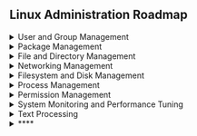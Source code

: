 
## Linux Administration Roadmap

<details>
  <summary>User and Group Management</summary>
---
 
## ✅ **User and Group Management – Topics Overview**

---

### 🔹 **1. User Account Management**

* Creating users (`useradd`, `adduser`)
* Modifying user accounts (`usermod`)
* Deleting user accounts (`userdel`)
* Managing user passwords (`passwd`, `chage`)
* Setting password aging policies
* Locking and unlocking user accounts
* Setting default user settings (`/etc/skel`, `/etc/default/useradd`)
* Managing user shell and home directories

---

### 🔹 **2. Group Management**

* Creating groups (`groupadd`)
* Modifying groups (`groupmod`)
* Deleting groups (`groupdel`)
* Adding users to groups (`usermod -aG`, `gpasswd`)
* Primary vs. secondary groups
* Viewing group membership (`groups`, `id`, `/etc/group`)

---

### 🔹 **3. System Files Related to Users & Groups**

* `/etc/passwd` – user account information
* `/etc/shadow` – encrypted passwords and aging info
* `/etc/group` – group information
* `/etc/gshadow` – secure group info (used by `gpasswd`)

---

### 🔹 **4. Permissions and Ownership**

* File and directory ownership (`chown`, `chgrp`)
* File permissions (read/write/execute)
* Special permissions:

  * SUID
  * SGID
  * Sticky bit
* Umask and default permissions

---

### 🔹 **5. User Environment Configuration**

* Login shells (`/etc/shells`)
* Environment files: `.bashrc`, `.bash_profile`, `.profile`
* Session configuration for shells

---

### 🔹 **6. User Session Management**

* Who is logged in (`who`, `w`, `users`, `last`)
* Managing user sessions (`pkill`, `kill`, `logout`)
* Session limits (`/etc/security/limits.conf`)

---

### 🔹 **7. Access Control**

* Using `sudo` and configuring `/etc/sudoers`
* `visudo` and best practices for sudo permissions
* Restricting access via PAM (Pluggable Authentication Modules)
* Account restrictions based on time, groups, or hosts

---

### 🔹 **8. Automation and Bulk Operations**

* Creating multiple users/groups via scripts
* Using `newusers` for bulk user creation
* Automating password assignment

---

### 🔹 **9. LDAP and Centralized Authentication (Advanced)**

* Integrating with LDAP/Active Directory
* Using `sssd`, `nslcd`, or `winbind`
* Central user/group management
* Kerberos for authentication

---

### 🔹 **10. Security Considerations**

* Auditing user activity
* Detecting inactive or locked accounts
* Monitoring sudo usage
* Handling compromised accounts

---

## ✅ **User & Group Management in Linux – Study Checklist**

### 🔸 1. Basic User Account Management

* [ ] Understand the purpose of users and user IDs (UIDs)
* [ ] Create new users with `useradd` or `adduser`
* [ ] Set or change user passwords with `passwd`
* [ ] Modify user properties with `usermod`
* [ ] Delete user accounts with `userdel`
* [ ] Assign users to specific home directories and default shells
* [ ] Use and configure `/etc/skel` for default user files

---

### 🔸 2. Group Management

* [ ] Understand primary vs secondary groups
* [ ] Create groups with `groupadd`
* [ ] Modify groups with `groupmod`
* [ ] Delete groups with `groupdel`
* [ ] Add users to groups with `usermod -aG` or `gpasswd`
* [ ] List user group memberships (`id`, `groups`, `getent group`)

---

### 🔸 3. User & Group Related System Files

* [ ] Understand the structure of `/etc/passwd`
* [ ] Understand the contents of `/etc/shadow`
* [ ] Review `/etc/group` and `/etc/gshadow`
* [ ] Know the fields in each file and what they represent
* [ ] Practice using `vipw` and `vigr` to safely edit these files

---

### 🔸 4. File Permissions and Ownership

* [ ] Understand read (r), write (w), execute (x) permissions
* [ ] Use `chmod`, `chown`, and `chgrp` to manage permissions
* [ ] Distinguish between user, group, and others
* [ ] Set default permissions using `umask`
* [ ] Apply and explain special permissions: SUID, SGID, Sticky Bit

---

### 🔸 5. Managing User Environments

* [ ] Configure default shells for users
* [ ] Understand and customize `.bashrc`, `.profile`, `.bash_profile`
* [ ] Use `/etc/profile` and `/etc/bash.bashrc` for system-wide settings

---

### 🔸 6. Session & User Management Tools

* [ ] Monitor logged-in users (`who`, `w`, `users`)
* [ ] Track login history with `last`, `lastlog`
* [ ] Terminate user sessions with `kill`, `pkill`
* [ ] Set user session limits in `/etc/security/limits.conf`

---

### 🔸 7. Sudo and Privilege Management

* [ ] Install and configure `sudo`
* [ ] Edit `/etc/sudoers` safely with `visudo`
* [ ] Grant limited root privileges to users and groups
* [ ] Use `sudo` logs for auditing

---

### 🔸 8. Password Policies & Account Security

* [ ] Enforce password aging with `chage`
* [ ] Set password complexity via PAM
* [ ] Lock and unlock accounts (`passwd -l`, `passwd -u`)
* [ ] Disable accounts after inactivity
* [ ] Audit users with weak or empty passwords

---

### 🔸 9. Bulk User/Group Operations (Intermediate)

* [ ] Create users in batch with scripts or `newusers`
* [ ] Use `cut`, `awk`, and `getent` to extract account info
* [ ] Automate password assignment (e.g., `chpasswd`)

---

### 🔸 10. Centralized Authentication (Advanced)

* [ ] Understand basics of LDAP/Active Directory integration
* [ ] Use `sssd`, `nsswitch.conf`, and PAM for auth configs
* [ ] Authenticate users via Kerberos (concept level)
* [ ] Centralize user home directories using NFS/automount

---

### 🔸 11. Security & Best Practices

* [ ] Regularly audit `/etc/passwd`, `/etc/shadow` for anomalies
* [ ] Check for unused or inactive accounts
* [ ] Use tools like `faillock` or `pam_tally2` to monitor failed logins
* [ ] Enforce least privilege using groups and sudo

---

### 🔸 12. Practice Tasks

* [ ] Create 5 users and assign different groups and shells
* [ ] Configure a user with a locked account and password expiration
* [ ] Set up a shared directory using SGID
* [ ] Use `sudo` to allow a user to run only specific commands
* [ ] Script bulk creation of users from a CSV file

---
</details>

<details>
  <summary>Package Management</summary>

--- 
 
## ✅ **Package Management in Linux – Key Topics**

---

### 🔹 1. **Overview of Package Management**

* What is a package? (Binary, source, metadata)
* Difference between package formats (e.g., `.deb`, `.rpm`)
* Difference between package managers and repositories
* Local vs remote packages
* Signed packages and package verification

---

### 🔹 2. **Debian-Based Systems (APT – Ubuntu, Debian)**

* Installing packages: `apt install`, `dpkg -i`
* Removing packages: `apt remove`, `apt purge`
* Updating package lists: `apt update`
* Upgrading packages: `apt upgrade`, `apt full-upgrade`
* Searching for packages: `apt search`, `apt show`
* Managing repositories:

  * `/etc/apt/sources.list`
  * `/etc/apt/sources.list.d/`
* Cleaning cache: `apt clean`, `apt autoremove`
* Package info: `dpkg -l`, `dpkg -s`, `dpkg -L`, `dpkg -S`

---

### 🔹 3. **Red Hat-Based Systems (RPM/YUM/DNF – RHEL, CentOS, Fedora, AlmaLinux)**

* Installing packages: `dnf install`, `yum install`, `rpm -ivh`
* Removing packages: `dnf remove`, `yum erase`
* Updating packages: `dnf update`
* Listing packages: `rpm -qa`, `dnf list installed`
* Searching: `dnf search`, `dnf info`
* Querying package ownership: `rpm -qf /path/to/file`
* Working with repositories:

  * Adding/removing `.repo` files in `/etc/yum.repos.d/`
  * Using `dnf config-manager`
* Cleaning cache: `dnf clean all`
* Verifying packages: `rpm -V`, `rpm --checksig`

---

### 🔹 4. **Working with Repositories**

* Understanding official vs third-party repos
* Enabling/disabling repos (`yum-config-manager`, `add-apt-repository`)
* Setting priorities for repos
* Creating local repositories (using `createrepo`, `dpkg-scanpackages`)
* Offline package management

---

### 🔹 5. **Package Verification & Security**

* GPG keys and package signing
* Verifying package integrity and origin
* `apt-key`, `/etc/apt/trusted.gpg.d/`
* `rpm --checksig`, `dnf repoquery --requires`

---

### 🔹 6. **Advanced Package Management**

* Holding packages (preventing updates):

  * `apt-mark hold`
  * `dnf versionlock`
* Downgrading packages
* Managing dependencies and dependency resolution
* Debugging broken packages and dependency issues

---

### 🔹 7. **Building Packages**

* Basics of source packages (`.src.rpm`, `.dsc`)
* Compiling and installing from source (`make`, `make install`)
* Building `.deb` or `.rpm` packages (advanced)
* Understanding package spec files (RPM) or control files (DEB)

---

### 🔹 8. **Alternative Tools and Formats**

* Snap packages (`snap install`, `snap list`)
* Flatpak (`flatpak install`, `flatpak run`)
* AppImage (standalone apps)
* Comparisons and use cases

---

### 🔹 9. **Troubleshooting & Maintenance**

* Resolving broken installs (`apt --fix-broken`, `dnf check`)
* Reinstalling packages
* Logs and transaction history:

  * `/var/log/apt/`
  * `/var/log/dnf.log`
* Dependency resolution failures
* Manual dependency installation with `dpkg` or `rpm`

---

### 🔹 10. **Package Management Automation**

* Using Ansible, Puppet, or shell scripts for package tasks
* Preseed/kickstart for automated installs with pre-installed packages
* Maintaining system consistency across servers

---

## ✅ **Linux Package Management – Study Checklist**

---

### 🔸 1. Fundamentals of Package Management

* [ ] Understand what packages are (binary vs source)
* [ ] Know the difference between package formats:

  * `.deb` (Debian/Ubuntu)
  * `.rpm` (Red Hat-based distros)
* [ ] Understand repositories and package dependencies
* [ ] Learn how Linux resolves package dependencies

---

### 🔸 2. Debian-Based Systems (APT, DPKG)

* [ ] Install a package using `apt install`
* [ ] Remove a package (`apt remove`, `apt purge`)
* [ ] Update package lists with `apt update`
* [ ] Upgrade packages:

  * Regular upgrade: `apt upgrade`
  * Full system upgrade: `apt full-upgrade`
* [ ] View package info: `apt show`, `dpkg -s`
* [ ] Search packages: `apt search`, `apt list`
* [ ] List all installed packages: `dpkg -l`
* [ ] List files in a package: `dpkg -L <pkg>`
* [ ] Find the package owning a file: `dpkg -S <file>`
* [ ] Install a `.deb` file with `dpkg -i`
* [ ] Fix broken installs: `apt --fix-broken install`
* [ ] Clean the package cache: `apt clean`, `apt autoremove`
* [ ] Configure or add a repository:

  * Edit `/etc/apt/sources.list`
  * Add repo via `add-apt-repository`
* [ ] Manage GPG keys for trusted packages (`apt-key`, signed repos)

---

### 🔸 3. Red Hat-Based Systems (RPM, YUM, DNF)

* [ ] Install a package with `dnf install`, `yum install`
* [ ] Remove a package: `dnf remove`, `yum erase`
* [ ] Update all packages: `dnf update`
* [ ] List installed packages: `rpm -qa`, `dnf list installed`
* [ ] Search for packages: `dnf search <term>`, `dnf info`
* [ ] Query a package file with `rpm -qpi <package.rpm>`
* [ ] Install local RPM files: `rpm -ivh`, `dnf install ./pkg.rpm`
* [ ] View package files: `rpm -ql <pkg>`
* [ ] Find which package owns a file: `rpm -qf /path/to/file`
* [ ] Clean metadata and cache: `dnf clean all`
* [ ] Verify package integrity: `rpm -V`, `rpm --checksig`
* [ ] Understand and use repo files in `/etc/yum.repos.d/`
* [ ] Enable/disable repos using `dnf config-manager`
* [ ] Configure GPG key trust and signed repos

---

### 🔸 4. Working with Repositories

* [ ] Manually add/edit APT and DNF repo configurations
* [ ] Create a local repository for `.deb` or `.rpm` packages
* [ ] Use tools like `createrepo`, `dpkg-scanpackages`
* [ ] Host a simple HTTP or NFS repo for local installs
* [ ] Understand offline package installation methods

---

### 🔸 5. Advanced Package Management

* [ ] Hold or lock package versions:

  * `apt-mark hold` (Debian)
  * `dnf versionlock` (Red Hat)
* [ ] Downgrade a package to a previous version
* [ ] Exclude packages from updates
* [ ] Configure auto-updates (e.g., `unattended-upgrades`, `dnf-automatic`)
* [ ] Understand and manage dependency chains
* [ ] Reinstall packages using `apt reinstall` or `dnf reinstall`

---

### 🔸 6. Alternative Package Formats

* [ ] Understand Snap packages:

  * Install: `snap install`
  * List: `snap list`
  * Remove: `snap remove`
* [ ] Understand Flatpak:

  * Install: `flatpak install`
  * Run: `flatpak run`
  * List: `flatpak list`
* [ ] Know what AppImage is and how to use it

---

### 🔸 7. Building & Installing from Source

* [ ] Compile software from source using `./configure`, `make`, `make install`
* [ ] Understand how to remove source-installed software
* [ ] Build a basic `.deb` or `.rpm` package (introductory level)
* [ ] Know the structure of spec files (RPM) or control files (DEB)

---

### 🔸 8. Troubleshooting & Maintenance

* [ ] Diagnose and fix broken or partially installed packages
* [ ] Check logs for package install issues:

  * APT logs: `/var/log/apt/`
  * DNF/YUM logs: `/var/log/dnf.log`, `/var/log/yum.log`
* [ ] Resolve dependency errors
* [ ] Understand transaction rollbacks (supported in `dnf`)
* [ ] Use tools like `aptitude` (Debian) or `yum-complete-transaction`

---

### 🔸 9. Package Management Automation

* [ ] Automate package installation in shell scripts
* [ ] Use configuration management tools:

  * Ansible: `apt`, `dnf`, `package` modules
  * Puppet, Chef, etc.
* [ ] Configure unattended installations with preseed or kickstart
* [ ] Maintain consistent package sets across servers

---

### 🔸 10. Practice Exercises

* [ ] Install and remove 3 different packages using APT and DNF
* [ ] Create a list of all installed packages and save it to a file
* [ ] Set up a local repository and install from it
* [ ] Compile a simple program from source and install it
* [ ] Write a shell script to check for and install missing packages

---
</details>


<details>
  <summary>File and Directory Management</summary>

---

## ✅ **File and Directory Management in Linux – Topics Overview**

---

### 🔹 1. **Filesystem Hierarchy Standard (FHS)**

* Understanding Linux directory structure (/, /home, /etc, /var, etc.)
* Purpose of key system directories
* Temporary files and locations (`/tmp`, `/var/tmp`)

---

### 🔹 2. **Basic File and Directory Operations**

* Listing contents: `ls`, `ls -l`, `ls -a`, `ls -lh`
* Creating files: `touch`, `echo`, `cat >`, `>`, `printf`
* Creating directories: `mkdir`, `mkdir -p`
* Copying files and directories: `cp`, `cp -r`
* Moving/renaming files and directories: `mv`
* Deleting files and directories: `rm`, `rm -r`, `rmdir`
* Viewing file contents: `cat`, `more`, `less`, `head`, `tail`

---

### 🔹 3. **File and Directory Permissions**

* Understanding permissions: read, write, execute (rwx)
* Owner, group, others
* Changing permissions: `chmod` (symbolic and numeric)
* Changing ownership: `chown`, `chgrp`
* Viewing permissions: `ls -l`
* Understanding and using `umask`

---

### 🔹 4. **Special Permissions**

* SetUID (SUID)
* SetGID (SGID)
* Sticky bit (used in `/tmp` and shared directories)
* Finding files with special permissions: `find / -perm`

---

### 🔹 5. **File Types and Attributes**

* File types: regular, directory, symlink, block/character device, socket, FIFO
* Identifying file types: `ls -l`, `file`
* Creating symbolic and hard links: `ln -s`, `ln`
* Viewing and modifying file attributes: `lsattr`, `chattr`

---

### 🔹 6. **Finding Files and Directories**

* Using `find` to locate files by name, size, type, date, permission
* Using `locate`, `updatedb`
* Using `which`, `whereis`, `type` to find command binaries
* Grepping within files: `grep`, `egrep`, `zgrep`

---

### 🔹 7. **File Archiving and Compression**

* Archiving with `tar`, `cpio`
* Compressing files: `gzip`, `bzip2`, `xz`, `zip`
* Decompressing files: `gunzip`, `bunzip2`, `unzip`, `tar -x`
* Creating and extracting tarballs: `.tar`, `.tar.gz`, `.tar.bz2`

---

### 🔹 8. **File System Links**

* Hard vs symbolic (soft) links
* Creating and removing links
* When to use hard vs soft links
* Detecting broken symlinks

---

### 🔹 9. **Disk Usage and File Size**

* Checking file/directory size: `du`, `du -sh`, `du -a`
* Checking free disk space: `df -h`
* Analyzing disk usage with `ncdu`, `du -x`, `find -size`

---

### 🔹 10. **Text File Manipulation (for Admin Tasks)**

* Viewing and editing: `cat`, `nano`, `vim`, `less`, `head`, `tail`
* Concatenation and redirection: `>`, `>>`, `<`, `|`, `tee`
* Sorting, cutting, and filtering:

  * `sort`, `uniq`, `cut`, `tr`, `awk`, `sed`

---

### 🔹 11. **Managing Hidden Files and Dotfiles**

* Creating and viewing hidden files
* Dotfiles for configuration (`.bashrc`, `.profile`, etc.)
* Backing up and managing user config files

---

### 🔹 12. **Access Control Lists (ACLs) (Advanced)**

* Enabling and checking ACL support
* Setting ACLs with `setfacl`
* Viewing ACLs with `getfacl`
* Removing ACLs

---

### 🔹 13. **Timestamps and File Metadata**

* File timestamps: access (atime), modify (mtime), change (ctime)
* Viewing with `ls -l`, `stat`
* Changing timestamps: `touch`, `utime`

---

### 🔹 14. **Mount Points and Bind Mounts (Basic Filesystem Concepts)**

* Creating mount points (e.g., `/mnt`, `/media`)
* Mounting temporary filesystems or bind mounts (e.g., `mount --bind`)
* Understanding mount context for file access

---

## ✅ **File and Directory Management in Linux – Study Checklist**

---

### 🔸 1. Filesystem Hierarchy & Navigation

* [ ] Understand the Linux Filesystem Hierarchy Standard (FHS)
* [ ] Know the purpose of key directories (`/`, `/home`, `/etc`, `/var`, `/usr`, `/tmp`, `/opt`)
* [ ] Navigate directories using `cd`, `pwd`, `ls`
* [ ] Use `tree` to view directory structure (if installed)

---

### 🔸 2. Basic File and Directory Operations

* [ ] Create files with `touch`, `echo`, `cat >`, `printf`
* [ ] View file contents using `cat`, `less`, `more`, `head`, `tail`
* [ ] Create directories with `mkdir`, including nested directories (`mkdir -p`)
* [ ] Copy files and directories: `cp`, `cp -r`, `cp -p`
* [ ] Move or rename files: `mv`
* [ ] Delete files and directories: `rm`, `rm -r`, `rmdir`

---

### 🔸 3. File and Directory Permissions

* [ ] Understand file permission structure (`rwx`, owner/group/other)
* [ ] Change permissions with `chmod` (symbolic and numeric modes)
* [ ] Change file ownership using `chown`, `chgrp`
* [ ] Set and interpret default permissions using `umask`
* [ ] Recursively change permissions or ownership

---

### 🔸 4. Special File Permissions

* [ ] Understand and apply SUID (Set User ID)
* [ ] Understand and apply SGID (Set Group ID)
* [ ] Use the sticky bit in shared directories (e.g., `/tmp`)
* [ ] Find files with special permissions using `find -perm`

---

### 🔸 5. File Types and Attributes

* [ ] Identify file types using `ls -l`, `file`
* [ ] Understand symbolic link vs hard link
* [ ] Create symbolic (`ln -s`) and hard links (`ln`)
* [ ] List and modify file attributes with `lsattr`, `chattr` (e.g., `i`, `a` flags)

---

### 🔸 6. Finding Files and Directories

* [ ] Find files by name: `find / -name <pattern>`
* [ ] Find files by size, time, permissions, type: `find / -size`, `-mtime`, `-type`
* [ ] Use `locate` and `updatedb` for fast searching
* [ ] Use `which`, `type`, `whereis` to locate binaries and commands
* [ ] Search inside files with `grep`, `egrep`, `zgrep`

---

### 🔸 7. File Archiving and Compression

* [ ] Archive files with `tar`, `cpio`
* [ ] Compress files using `gzip`, `bzip2`, `xz`, `zip`
* [ ] Decompress using `gunzip`, `bunzip2`, `unzip`, `tar -x`
* [ ] Create/extract compressed tarballs: `.tar.gz`, `.tar.bz2`, `.tar.xz`

---

### 🔸 8. Disk Usage and File Size Management

* [ ] Check file/directory size using `du`, `du -sh`, `du -a`
* [ ] Check available disk space using `df -h`
* [ ] Use `ncdu` for interactive disk usage analysis
* [ ] Find large files using `find -size`, `du -a | sort -n`

---

### 🔸 9. Text File Manipulation

* [ ] Display and edit text with `cat`, `nano`, `vim`, `less`
* [ ] Use redirection: `>`, `>>`, `<`
* [ ] Use pipes (`|`) and `tee` to combine and capture output
* [ ] Filter and process text:

  * `sort`, `uniq`, `cut`, `awk`, `sed`, `tr`, `wc`

---

### 🔸 10. Hidden Files and Dotfiles

* [ ] Identify and list hidden files (`ls -a`)
* [ ] Understand dotfiles for shell configuration (`.bashrc`, `.bash_profile`, `.profile`)
* [ ] Safely edit and back up dotfiles

---

### 🔸 11. Access Control Lists (ACLs) – Advanced

* [ ] Check if filesystem supports ACLs
* [ ] View ACLs with `getfacl`
* [ ] Set ACLs with `setfacl` (e.g., set permissions for multiple users)
* [ ] Remove ACLs with `setfacl -x` or `setfacl -b`

---

### 🔸 12. Timestamps and File Metadata

* [ ] Understand file timestamps: atime (access), mtime (modify), ctime (change)
* [ ] View timestamps with `ls -l`, `ls -lt`, `stat`
* [ ] Change timestamps with `touch`

---

### 🔸 13. Mount Points and Bind Mounts (Basic Filesystem Management)

* [ ] Create mount points (`mkdir /mnt/xyz`)
* [ ] Use `mount` to bind a directory (`mount --bind`)
* [ ] View mounted filesystems: `mount`, `findmnt`, `df -h`
* [ ] Unmount with `umount`

---

### 🔸 Bonus: Practice Exercises

* [ ] Create a directory structure and populate it with files
* [ ] Set various permission levels and test access as different users
* [ ] Archive and compress a folder, then extract it
* [ ] Use `find` to locate files by type, age, and size
* [ ] Search for a string in multiple files and output results to a new file
* [ ] Set and test ACLs on a shared directory

---

</details>

<details>
  <summary>Networking Management</summary>

---

## ✅ **Networking Management in Linux – Topics Overview**

---

### 🔹 1. **Networking Basics**

* OSI and TCP/IP models (basic understanding)
* IP addressing: IPv4 and IPv6
* Subnetting, CIDR notation
* Default gateway and routing concepts
* Public vs. private IP addresses
* DNS concepts and how name resolution works

---

### 🔹 2. **Interface Configuration**

* Network interfaces naming (`eth0`, `ens33`, `enp0s3`, etc.)
* Viewing interfaces: `ip a`, `ifconfig`, `nmcli device`
* Enabling/disabling interfaces
* Assigning static and dynamic IP addresses
* Configuring interface files:

  * `/etc/network/interfaces` (Debian/Ubuntu)
  * `/etc/sysconfig/network-scripts/ifcfg-*` (RHEL/CentOS)
  * `netplan` configuration files (Ubuntu 18.04+)

---

### 🔹 3. **Networking Tools & Commands**

* `ip` command suite: `ip a`, `ip r`, `ip link`, `ip addr add/del`
* Legacy: `ifconfig`, `route`, `netstat`
* `nmcli` and `nmtui` (NetworkManager tools)
* `hostname`, `hostnamectl`
* `ping`, `traceroute`, `mtr`
* `dig`, `nslookup`, `host`
* `arp`, `ip neigh`
* `ss`, `netstat` for socket and port monitoring
* `ethtool`, `mii-tool` for interface diagnostics

---

### 🔹 4. **Hostname and DNS Configuration**

* Set and persist hostname: `hostnamectl set-hostname`
* Configure DNS in:

  * `/etc/resolv.conf` (traditional)
  * `systemd-resolved` (`/etc/systemd/resolved.conf`)
  * `netplan`, NetworkManager, or interface config files
* Test DNS with `dig`, `host`, `nslookup`

---

### 🔹 5. **Routing and Gateways**

* View routing table: `ip route`, `route -n`
* Add/remove static routes
* Default gateway configuration
* Persistent static routes

---

### 🔹 6. **Firewall and Port Management**

* `iptables` (traditional firewall tool)
* `nftables` (modern replacement for iptables)
* `firewalld` and `firewall-cmd` (common on RHEL-based distros)
* Opening, closing, forwarding ports
* Managing services/zones with `firewalld`

---

### 🔹 7. **Network Services & Daemons**

* Enable and monitor key services:

  * `sshd`, `dhclient`, `NetworkManager`, `systemd-networkd`
* Service management with `systemctl`
* Logging network service activity (`journalctl`, `/var/log/`)

---

### 🔹 8. **Testing and Troubleshooting**

* Test connectivity: `ping`, `curl`, `wget`
* Check open ports: `ss -tuln`, `netstat -tulnp`, `nmap`
* Trace route to remote host: `traceroute`, `mtr`
* Debug DNS issues: `dig`, `host`, `nslookup`
* Use `tcpdump` and `wireshark` for packet capture and analysis

---

### 🔹 9. **DHCP and Static IP Configuration**

* Configure DHCP clients (`dhclient`, `dhcpcd`)
* Set static IP addresses via:

  * Interface files
  * `nmcli` or `nmtui`
  * `netplan`
* Restarting network services

---

### 🔹 10. **Advanced Network Features**

* Bridging interfaces: `brctl`, `ip link add type bridge`
* Bonding (link aggregation): `modprobe bonding`, `ifenslave`, `nmcli`
* VLANs: `ip link add link eth0 name eth0.100 type vlan id 100`
* Network namespaces and virtual interfaces
* Tunneling: GRE, IPIP, etc.

---

### 🔹 11. **SSH and Remote Access**

* Secure Shell basics: `ssh`, `scp`, `sftp`
* SSH key management
* SSH server config: `/etc/ssh/sshd_config`
* Port forwarding with SSH
* Restricting and securing SSH access

---

### 🔹 12. **Proxy, NAT, and Port Forwarding**

* Set up basic NAT with `iptables` or `nftables`
* Configure port forwarding
* Use of HTTP/HTTPS proxies (`http_proxy`, `https_proxy`)
* Configure transparent proxies (e.g., `squid`)

---

### 🔹 13. **Network Monitoring and Analysis**

* Monitor traffic with `iftop`, `iptraf`, `bmon`
* Capture packets with `tcpdump`, analyze with `wireshark`
* Identify bandwidth usage
* Detect open ports and services with `nmap`

---

### 🔹 14. **Network Configuration Systems**

* Traditional tools: `ifconfig`, `system-config-network`
* Modern tools:

  * `NetworkManager` (`nmcli`, `nmtui`)
  * `netplan` (Ubuntu 18.04+)
  * `systemd-networkd`
* Configure persistent settings for reboots

---

### 🔹 15. **Security Considerations**

* Disable unused network services
* Secure SSH access (disable root login, use keys)
* Block unused ports with firewalls
* Monitor for unauthorized open ports or connections
* Use intrusion detection tools (e.g., `fail2ban`, `snort`)

---

## ✅ **Linux Networking Management – Study Checklist**

---

### 🔸 1. Networking Fundamentals

* [ ] Understand TCP/IP and OSI models (layer functions)
* [ ] Identify IPv4 and IPv6 address types and structures
* [ ] Understand subnetting and CIDR notation
* [ ] Differentiate public vs. private IPs
* [ ] Know what DNS does and how name resolution works
* [ ] Understand default gateway and basic routing principles

---

### 🔸 2. Interface Management

* [ ] List and inspect network interfaces: `ip a`, `ifconfig`
* [ ] Bring interfaces up/down: `ip link set`, `ifdown/ifup`
* [ ] Assign static IPs using:

  * Interface config files (`/etc/sysconfig/`, `/etc/network/interfaces`)
  * `nmcli` or `nmtui`
  * `netplan` (Ubuntu)
* [ ] Configure dynamic IPs via DHCP
* [ ] View MAC addresses and link status: `ip link`, `ethtool`

---

### 🔸 3. Essential Networking Commands

* [ ] Use `ping` to test connectivity
* [ ] Trace route with `traceroute` or `mtr`
* [ ] Lookup DNS info: `dig`, `nslookup`, `host`
* [ ] View and manage routes: `ip route`, `route`, `ip r`
* [ ] Monitor connections and ports: `ss`, `netstat`, `lsof -i`
* [ ] View ARP cache: `ip neigh`, `arp`

---

### 🔸 4. Hostname and DNS Configuration

* [ ] Set the hostname using `hostnamectl`
* [ ] Configure DNS manually:

  * `/etc/resolv.conf`
  * Via interface or `netplan`
* [ ] Test name resolution using `ping`, `dig`, `host`

---

### 🔸 5. Routing and Gateways

* [ ] Display the routing table: `ip route`
* [ ] Add and delete static routes: `ip route add/del`
* [ ] Configure persistent routes (via config files)

---

### 🔸 6. Network Services and Daemons

* [ ] Enable and restart networking service (`systemctl restart NetworkManager`)
* [ ] Configure and check `sshd` (SSH daemon)
* [ ] View service logs with `journalctl`, `systemctl status`

---

### 🔸 7. SSH and Remote Access

* [ ] Connect to remote servers using `ssh`
* [ ] Copy files using `scp`, `rsync`, `sftp`
* [ ] Set up SSH key authentication
* [ ] Modify SSH server config (`/etc/ssh/sshd_config`)
* [ ] Restrict SSH access (users, ports, root login)
* [ ] Set up SSH port forwarding (local, remote, dynamic)

---

### 🔸 8. DHCP and Static IP Configuration

* [ ] Configure static IPs via:

  * NetworkManager (`nmcli`)
  * Netplan
  * Legacy interface files
* [ ] Start and stop `dhclient`
* [ ] Verify DHCP leases

---

### 🔸 9. Firewall and Port Control

* [ ] Use `iptables` or `nftables` to:

  * Allow/deny traffic by port/IP
  * Configure NAT/masquerading
* [ ] Manage firewalld zones with `firewall-cmd`
* [ ] Open and close ports
* [ ] Set default policies
* [ ] Save and restore firewall configurations

---

### 🔸 10. Advanced Networking Features

* [ ] Create and manage virtual network interfaces
* [ ] Set up VLANs using `ip link` or `vconfig`
* [ ] Configure network bonding (LACP, active-backup)
* [ ] Create bridges for virtual machines or containers
* [ ] Use `ip netns` for network namespaces

---

### 🔸 11. Proxy and NAT Configuration

* [ ] Configure outbound NAT/masquerading with `iptables/nftables`
* [ ] Set environment variables: `http_proxy`, `https_proxy`, `no_proxy`
* [ ] Use proxy-aware tools (`curl`, `apt`, `yum` with proxies)
* [ ] Configure port forwarding with `iptables`, `nftables`, or `sshd`

---

### 🔸 12. Network Monitoring and Diagnostics

* [ ] Monitor bandwidth and usage with `iftop`, `nload`, `bmon`
* [ ] Capture traffic with `tcpdump`
* [ ] Analyze packets with Wireshark (`.pcap` files)
* [ ] Scan open ports with `nmap`
* [ ] Check logs for networking issues (`/var/log/`, `journalctl`)

---

### 🔸 13. Network Configuration Systems

* [ ] Use legacy tools: `ifconfig`, `route`, `/etc/network/interfaces`
* [ ] Use `NetworkManager` tools: `nmcli`, `nmtui`, `nm-connection-editor`
* [ ] Use `netplan` for Ubuntu 18.04+
* [ ] Understand `systemd-networkd` basics

---

### 🔸 14. Security Best Practices

* [ ] Disable unused interfaces and ports
* [ ] Use firewall rules to limit access
* [ ] Use SSH key authentication (no passwords)
* [ ] Monitor for unauthorized open ports
* [ ] Install and configure `fail2ban` to prevent brute force attacks

---

### 🔸 Bonus: Practice Exercises

* [ ] Configure a static IP and test connectivity
* [ ] Create and test a VLAN or bridge interface
* [ ] Set up and test firewall rules to allow/block specific traffic
* [ ] Set up SSH key authentication and disable password login
* [ ] Capture network traffic with `tcpdump` and analyze it

---

</details>


<details>
  <summary>Filesystem and Disk Management</summary>

## ✅ **Filesystem and Disk Management – Topics Overview**

---

### 🔹 1. **Disk and Storage Device Basics**

* Device naming conventions (`/dev/sda`, `/dev/nvme0n1`, etc.)
* Understanding partitions vs. whole disks
* Viewing disk info: `lsblk`, `blkid`, `fdisk -l`

---

### 🔹 2. **Partitioning Disks**

* Partition types: primary, extended, logical
* Partition tables: MBR vs. GPT
* Tools for partitioning:

  * `fdisk`
  * `parted`
  * `gdisk`
  * `cfdisk`

---

### 🔹 3. **Filesystem Types**

* Common Linux filesystems:

  * `ext2`, `ext3`, `ext4`
  * `xfs`
  * `btrfs`
  * `vfat`, `ntfs`
* Journaling vs. non-journaling filesystems
* Choosing the right filesystem for a use case

---

### 🔹 4. **Creating and Managing Filesystems**

* Creating filesystems: `mkfs` (e.g., `mkfs.ext4`, `mkfs.xfs`)
* Formatting partitions
* Viewing filesystem info: `tune2fs`, `xfs_info`
* Labeling filesystems: `e2label`, `xfs_admin`

---

### 🔹 5. **Mounting and Unmounting Filesystems**

* Mounting manually: `mount`
* Unmounting: `umount`
* Persistent mounts using `/etc/fstab`
* Mounting by:

  * Device name
  * UUID
  * Label
* Mount options (e.g., `noatime`, `ro`, `defaults`)

---

### 🔹 6. **Filesystem Maintenance**

* Checking and repairing filesystems:

  * `fsck`
  * `xfs_repair`
* Resizing filesystems:

  * `resize2fs`, `xfs_growfs`
* Tuning filesystem parameters: `tune2fs`
* File attributes: `lsattr`, `chattr`

---

### 🔹 7. **Swap Space Management**

* What is swap and how it works
* Creating swap partitions/files
* Enabling/disabling swap: `swapon`, `swapoff`
* Viewing swap usage: `free`, `swapon --show`
* Configuring swap in `/etc/fstab`

---

### 🔹 8. **Logical Volume Management (LVM)**

* Concepts: PV, VG, LV
* Creating:

  * Physical volumes (`pvcreate`)
  * Volume groups (`vgcreate`)
  * Logical volumes (`lvcreate`)
* Resizing logical volumes:

  * `lvextend`, `lvreduce`
  * `resize2fs`, `xfs_growfs`
* Viewing LVM info: `pvs`, `vgs`, `lvs`
* Taking and restoring snapshots

---

### 🔹 9. **Disk and Filesystem Usage Monitoring**

* Checking disk space: `df -h`
* Checking directory/file sizes: `du`, `ncdu`
* Checking inode usage: `df -i`
* Finding large files: `find`, `du`, `ncdu`

---

### 🔹 10. **Automounting and Removable Media**

* Mounting USB drives, CDs manually
* Automatic mounting using:

  * `autofs`
  * `udev` rules
* Mounting ISO images: `mount -o loop`

---

### 🔹 11. **Filesystem Quotas**

* Enabling user/group quotas
* Tools:

  * `quota`
  * `edquota`
  * `repquota`
  * `quotacheck`
* Setting soft and hard limits

---

### 🔹 12. **RAID (Software RAID with mdadm)**

* RAID levels: 0, 1, 5, 6, 10
* Creating and managing arrays with `mdadm`
* Checking RAID status (`cat /proc/mdstat`)
* Rebuilding and monitoring arrays

---

### 🔹 13. **File and Disk Backup Tools**

* Archiving: `tar`, `cpio`
* Syncing: `rsync`
* Disk cloning: `dd`
* Backup best practices

---

### 🔹 14. **Encrypted Filesystems (LUKS)**

* Encrypting partitions: `cryptsetup`
* Mounting and unmounting encrypted volumes
* Managing passphrases and keys

---

### 🔹 15. **Network Filesystems**

* Mounting NFS shares: `mount -t nfs`
* Mounting CIFS/SMB shares: `mount -t cifs`
* Persistent network shares in `/etc/fstab`

---

## ✅ Filesystem & Disk Management in Linux – Study Checklist

---

### 🔸 1. Disk and Storage Fundamentals

* [ ] Understand Linux disk naming (e.g. `/dev/sda`, `/dev/nvme0n1`)
* [ ] Identify different storage devices (HDD, SSD, USB, virtual disks)
* [ ] Know the difference between disks and partitions
* [ ] Use `lsblk`, `blkid`, and `fdisk -l` to list disks and partitions

---

### 🔸 2. Partitioning Disks

* [ ] Understand partition types: primary, extended, logical
* [ ] Understand MBR vs GPT partition schemes
* [ ] Create partitions using:

  * [ ] `fdisk` (for MBR)
  * [ ] `gdisk` (for GPT)
  * [ ] `parted`
* [ ] Delete, resize, and label partitions

---

### 🔸 3. Filesystem Types and Concepts

* [ ] Understand journaling vs non-journaling filesystems
* [ ] Compare Linux filesystems:

  * [ ] `ext2`, `ext3`, `ext4`
  * [ ] `xfs`
  * [ ] `btrfs`
  * [ ] `vfat`, `ntfs`
* [ ] Choose an appropriate filesystem for different use cases

---

### 🔸 4. Creating and Managing Filesystems

* [ ] Format partitions using:

  * [ ] `mkfs.ext4`
  * [ ] `mkfs.xfs`
  * [ ] `mkfs.vfat`
* [ ] Label filesystems with `e2label` or `xfs_admin`
* [ ] View filesystem details using `tune2fs` or `xfs_info`

---

### 🔸 5. Mounting and Unmounting Filesystems

* [ ] Mount filesystems manually: `mount`
* [ ] Unmount filesystems: `umount`
* [ ] Use `mount -o` for custom options (e.g., `noatime`, `ro`)
* [ ] Configure persistent mounts in `/etc/fstab`
* [ ] Mount filesystems using UUID or label

---

### 🔸 6. Filesystem Maintenance

* [ ] Check and repair filesystems:

  * [ ] `fsck` (for ext-based FS)
  * [ ] `xfs_repair` (for XFS)
* [ ] Resize filesystems:

  * [ ] `resize2fs` (for ext)
  * [ ] `xfs_growfs`
* [ ] Set file attributes: `chattr`, `lsattr`
* [ ] Tune filesystem options with `tune2fs`

---

### 🔸 7. Swap Space Management

* [ ] Understand the purpose of swap
* [ ] Create swap partitions and swap files
* [ ] Enable/disable swap: `swapon`, `swapoff`
* [ ] View swap usage: `free`, `swapon --show`
* [ ] Add swap entries in `/etc/fstab`

---

### 🔸 8. Logical Volume Management (LVM)

* [ ] Understand LVM components: PV, VG, LV
* [ ] Create physical volumes: `pvcreate`
* [ ] Create volume groups: `vgcreate`
* [ ] Create logical volumes: `lvcreate`
* [ ] Resize LVs:

  * [ ] Extend: `lvextend` + grow filesystem
  * [ ] Reduce: `lvreduce` + shrink FS (carefully!)
* [ ] Display volume info: `pvs`, `vgs`, `lvs`
* [ ] Mount and use LVM volumes
* [ ] Create and use LVM snapshots

---

### 🔸 9. Disk and Filesystem Usage Monitoring

* [ ] Check overall disk space: `df -h`
* [ ] Check directory sizes: `du -sh`, `ncdu`
* [ ] Identify large files
* [ ] Check inode usage: `df -i`
* [ ] Monitor I/O performance: `iostat`, `iotop`

---

### 🔸 10. Filesystem Quotas

* [ ] Understand soft vs hard quotas
* [ ] Enable quota support in filesystem
* [ ] Use `edquota` to set limits
* [ ] Use `repquota` to report usage
* [ ] Use `quotacheck` to scan and update quota database

---

### 🔸 11. Automounting and Removable Media

* [ ] Manually mount USB drives, CDs/DVDs
* [ ] Use `autofs` for on-demand mounting
* [ ] Configure `udev` rules for device-based automounting
* [ ] Mount ISO images using `mount -o loop`

---

### 🔸 12. RAID (Software RAID with `mdadm`)

* [ ] Understand RAID levels (0, 1, 5, 6, 10)
* [ ] Create RAID arrays with `mdadm`
* [ ] Monitor RAID with `/proc/mdstat`
* [ ] Assemble or stop arrays
* [ ] Replace failed drives and rebuild RAID

---

### 🔸 13. Backup and Recovery Tools

* [ ] Create archives: `tar`, `cpio`
* [ ] Use `rsync` for incremental backups
* [ ] Clone disks with `dd`
* [ ] Mount `.iso` and image files

---

### 🔸 14. Encrypted Filesystems

* [ ] Understand LUKS and full-disk encryption
* [ ] Encrypt a partition or file container with `cryptsetup`
* [ ] Open and mount encrypted volumes
* [ ] Configure auto-mounting of encrypted volumes (optional)

---

### 🔸 15. Network Filesystem Support

* [ ] Mount NFS shares: `mount -t nfs`
* [ ] Mount SMB/CIFS shares: `mount -t cifs`
* [ ] Configure persistent mounts for network shares in `/etc/fstab`

---

### 🔸 Bonus Practice Tasks

* [ ] Partition and format a new disk with `ext4`
* [ ] Create and resize an LVM logical volume
* [ ] Set up and test disk quotas for a user
* [ ] Create and mount a swap file
* [ ] Mount a USB drive using UUID and `/etc/fstab`

---
</details>


<details>
  <summary>Process Management</summary>

## ✅ Process Management in Linux – Topics Overview

---

### 🔹 1. **Understanding Linux Processes**

* What is a process?
* Process lifecycle (start, run, wait, terminate)
* Foreground vs. background processes
* Parent and child processes
* PID (Process ID) and PPID (Parent Process ID)

---

### 🔹 2. **Viewing Running Processes**

* Listing processes:

  * `ps`
  * `top` / `htop`
  * `pgrep`, `pidof`
  * `pstree`
* Real-time monitoring with `top`, `htop`, `glances`
* Filtering processes by user, name, PID, TTY, etc.

---

### 🔹 3. **Controlling Processes**

* Start, pause, resume, and terminate processes:

  * `kill`, `killall`
  * `pkill`
  * `nice`, `renice`
  * `fg`, `bg`
  * `jobs`
  * `wait`, `disown`
* Sending signals to processes (e.g., `SIGTERM`, `SIGKILL`, `SIGHUP`)

---

### 🔹 4. **Background and Foreground Jobs**

* Run process in background using `&`
* List jobs with `jobs`
* Bring job to foreground: `fg`
* Send job to background: `bg`
* Use `nohup` and `disown` for persistent background jobs

---

### 🔹 5. **Process Priorities and Scheduling**

* Understanding nice values (range: -20 to 19)
* Set priority with `nice`
* Change priority of running processes with `renice`
* Real-time vs. normal scheduling
* Scheduling classes: `SCHED_OTHER`, `SCHED_FIFO`, `SCHED_RR`
* `chrt` command for real-time scheduling

---

### 🔹 6. **Monitoring Resource Usage**

* View CPU and memory usage:

  * `top`, `htop`
  * `ps aux --sort=-%mem`
  * `vmstat`, `iostat`
* Identify high resource-consuming processes

---

### 🔹 7. **Process Limits and Resource Control**

* View and set limits with `ulimit`
* Soft vs. hard limits
* Persistent limits in `/etc/security/limits.conf`
* Monitor per-process open files and limits:

  * `lsof`
  * `/proc/[pid]/limits`

---

### 🔹 8. **The `/proc` Filesystem**

* Process details in `/proc/[pid]/`
* Files of interest:

  * `status`
  * `cmdline`
  * `cwd`
  * `fd/`
* Use `/proc` to monitor system and process info

---

### 🔹 9. **Zombie and Orphan Processes**

* What is a zombie process?
* How to detect and handle zombies
* What is an orphan process?
* How init/systemd adopts orphaned processes

---

### 🔹 10. **Process Accounting (Optional/Advanced)**

* Enable process accounting with `acct` or `psacct`
* Use `sa`, `lastcomm`, and `accton` for tracking
* Use `auditd` for process-level auditing (security-focused)

---

### 🔹 11. **Systemd and Process Control**

* List and control system services: `systemctl`
* Start, stop, enable, disable background services
* Difference between a system process and a user process
* Understanding systemd unit files (`.service`)

---

### 🔹 12. **Creating and Managing Custom Processes**

* Write and run simple shell scripts as processes
* Run scripts with scheduling (`at`, `cron`, `systemd timers`)
* Create persistent processes using `tmux`, `screen`, or `nohup`

---

### 🔹 13. **Debugging and Tracing Processes (Advanced)**

* Use `strace` to trace system calls
* Use `lsof` to find open files by processes
* Use `gdb` to debug running processes
* Examine memory usage with `pmap`, `smem`

---

## ✅ **Linux Process Management – Study Checklist**

---

### 🔸 1. **Linux Process Fundamentals**

* [ ] Understand what a process is
* [ ] Understand PID (Process ID) and PPID (Parent Process ID)
* [ ] Know the difference between foreground and background processes
* [ ] Understand process states (Running, Sleeping, Zombie, etc.)
* [ ] Learn how Linux creates processes (`fork()`, `exec()`)

---

### 🔸 2. **Listing and Viewing Processes**

* [ ] List all running processes using:

  * [ ] `ps`, `ps aux`, `ps -ef`
  * [ ] `top`
  * [ ] `htop` (if installed)
* [ ] View process tree: `pstree`
* [ ] Find processes by name or user: `pgrep`, `pidof`

---

### 🔸 3. **Foreground & Background Jobs**

* [ ] Run a command in the background using `&`
* [ ] Bring jobs to foreground with `fg`
* [ ] Send jobs to background with `bg`
* [ ] List background jobs using `jobs`
* [ ] Detach jobs using `disown`
* [ ] Use `nohup` to run a job persistently in the background

---

### 🔸 4. **Managing and Controlling Processes**

* [ ] Send signals to processes using:

  * [ ] `kill` (by PID)
  * [ ] `killall` (by name)
  * [ ] `pkill` (by name or pattern)
* [ ] Understand common signals:

  * [ ] `SIGTERM` (15): terminate gracefully
  * [ ] `SIGKILL` (9): force kill
  * [ ] `SIGHUP` (1): reload configuration
* [ ] Pause/resume processes using `CTRL+Z`, `fg`, `bg`
* [ ] Wait for processes to complete using `wait`

---

### 🔸 5. **Process Prioritization**

* [ ] Understand nice values (-20 to 19)
* [ ] Launch a command with a specific priority using `nice`
* [ ] Change the priority of a running process using `renice`
* [ ] Know the impact of priority on CPU scheduling

---

### 🔸 6. **Monitoring CPU and Memory Usage**

* [ ] Monitor CPU usage of processes using:

  * [ ] `top`, `htop`, `ps`
  * [ ] `ps aux --sort=-%cpu`
* [ ] Monitor memory usage:

  * [ ] `ps aux --sort=-%mem`
  * [ ] `free`, `vmstat`, `smem`
* [ ] Use `iotop` or `iostat` to monitor disk I/O by process (if installed)

---

### 🔸 7. **Process Limits and Resource Control**

* [ ] View current limits using `ulimit -a`
* [ ] Set temporary limits using `ulimit`
* [ ] Configure persistent user limits:

  * [ ] `/etc/security/limits.conf`
* [ ] Understand soft vs. hard limits

---

### 🔸 8. **Understanding the `/proc` Filesystem**

* [ ] Navigate `/proc/[PID]/` to inspect:

  * [ ] `status`
  * [ ] `cmdline`
  * [ ] `cwd`
  * [ ] `fd/` (open file descriptors)
* [ ] Understand the role of `/proc` in process monitoring

---

### 🔸 9. **Zombie and Orphan Processes**

* [ ] Define what zombie processes are
* [ ] Detect zombies using `ps` or `top`
* [ ] Know how zombies are cleaned up by the init process
* [ ] Understand orphan processes and how `systemd`/`init` adopts them

---

### 🔸 10. **Systemd and Service-Based Processes**

* [ ] Start, stop, and manage services using `systemctl`
* [ ] Understand how services run as processes
* [ ] Check service status and logs: `systemctl status`, `journalctl`
* [ ] Understand service units and their relation to processes

---

### 🔸 11. **Custom Processes and Background Scripts**

* [ ] Run shell scripts in background
* [ ] Use `tmux` or `screen` to manage persistent sessions
* [ ] Automate process execution using:

  * [ ] `cron` for scheduled tasks
  * [ ] `at` for one-time jobs

---

### 🔸 12. **Debugging and Tracing Processes (Advanced)**

* [ ] Trace system calls with `strace`
* [ ] Monitor open files with `lsof`
* [ ] Debug running processes with `gdb` (basic)
* [ ] Analyze memory maps using `pmap`
* [ ] Monitor file access and activity with `inotify-tools` (optional)

---

### 🔸 13. **Process Accounting (Optional/Advanced)**

* [ ] Install and enable process accounting: `acct`, `psacct`
* [ ] Use tools:

  * [ ] `sa` to summarize command usage
  * [ ] `lastcomm` to view commands by user
  * [ ] `accton` to enable accounting

---

### 🔸 Bonus Practice Tasks

* [ ] Start a long-running job in the background and bring it to foreground
* [ ] Kill a process by name using `pkill` and by PID using `kill`
* [ ] Adjust a running process's priority using `renice`
* [ ] Monitor the top 5 CPU-consuming processes
* [ ] View the full environment of a running process using `/proc/[PID]/environ`

---
</details>

<details>
  <summary>Permission Management</summary>

## ✅ **Permission Management in Linux – Topics Overview**

---

### 🔹 1. **Understanding File Permissions**

* Linux file permission model: User, Group, Others
* Read (r), Write (w), Execute (x) permissions
* Default permissions for files and directories
* Permission notation:

  * Symbolic (`rwxr-xr--`)
  * Octal (`755`, `644`, etc.)

---

### 🔹 2. **Changing Permissions**

* Use of `chmod`:

  * Symbolic mode (`chmod u+x file`)
  * Numeric mode (`chmod 755 file`)
* Recursive permission changes (`chmod -R`)
* When and how to give execute permissions

---

### 🔹 3. **Understanding and Changing Ownership**

* Owners: User and Group
* View ownership with `ls -l`
* Change ownership with:

  * `chown` (change user and/or group)
  * `chgrp` (change group only)
* Recursive ownership changes (`chown -R`)

---

### 🔹 4. **Default Permissions and `umask`**

* What is `umask` and how it works
* Calculating default permissions using `umask`
* Set temporary `umask` value
* Configure persistent `umask` (e.g., in `~/.bashrc`, `/etc/profile`)

---

### 🔹 5. **Special Permission Bits**

* **Setuid (`s`)**:

  * Executable runs with the file owner's privileges
  * Used in commands like `passwd`
* **Setgid (`s`)**:

  * On files: run with group’s privileges
  * On directories: new files inherit group
* **Sticky bit (`t`)**:

  * Used on shared directories (e.g., `/tmp`)
  * Only file owner can delete

---

### 🔹 6. **Access Control Lists (ACLs)**

* Extended permissions beyond standard `ugo`
* Enable ACLs on filesystem (if not by default)
* Use `getfacl` to view ACLs
* Use `setfacl` to:

  * Set user or group-specific permissions
  * Set default ACLs on directories
* Remove ACLs with `setfacl -x` or `setfacl -b`

---

### 🔹 7. **File and Directory Permissions Behavior**

* Execute bit on directories (controls access to content)
* Read vs execute on directories
* Permissions required to:

  * Enter a directory
  * List files
  * Read or write files

---

### 🔹 8. **Symbolic and Hard Links and Permissions**

* How permissions work with symbolic (`ln -s`) and hard (`ln`) links
* Effects of changing permissions on the link vs the target

---

### 🔹 9. **Permission Management Tools**

* `ls -l`, `stat` – view detailed permissions
* `chmod`, `chown`, `chgrp` – change permissions
* `getfacl`, `setfacl` – ACL tools
* `find` – to locate files by permission (`-perm` flag)

---

### 🔹 10. **Security and Best Practices**

* Least privilege principle
* Securing sensitive files (e.g., `/etc/shadow`)
* Avoid giving write access to "others"
* Use group-based permission strategies
* Logging permission changes (auditd, `auditctl`)

---

### 🔹 11. **File Permission Defaults for New Files**

* How umask affects new files and directories
* Set directory default ACLs for collaborative environments
* Use skeleton files (`/etc/skel/`) for setting initial user configs

---

### 🔹 12. **Permissions in Multi-User Environments**

* Use of shared groups for team directories
* Setgid on directories for group file inheritance
* Sticky bit for shared temp folders
* Preventing unauthorized file deletion

---

## ✅ **Linux Permission Management – Study Checklist**

---

### 🔸 1. **Understanding File Permissions**

* [ ] Understand the Linux permission model: User, Group, Others
* [ ] Identify read (`r`), write (`w`), and execute (`x`) permissions
* [ ] Interpret symbolic permissions (e.g. `rwxr-xr--`)
* [ ] Interpret numeric/octal permissions (e.g. `755`, `644`)
* [ ] Use `ls -l` to view file permissions

---

### 🔸 2. **Modifying Permissions**

* [ ] Change file permissions using `chmod`

  * [ ] Symbolic mode (`u+x`, `g-w`, etc.)
  * [ ] Numeric mode (`chmod 755 filename`)
* [ ] Apply permissions recursively with `chmod -R`
* [ ] Understand how permissions apply differently to files vs. directories

---

### 🔸 3. **File and Directory Ownership**

* [ ] View file owner and group using `ls -l` or `stat`
* [ ] Change file owner using `chown`
* [ ] Change group ownership using `chgrp`
* [ ] Recursively change ownership with `chown -R`

---

### 🔸 4. **Default Permissions and `umask`**

* [ ] Understand how default permissions are determined
* [ ] Calculate final permissions using `umask`
* [ ] View current `umask` with `umask` command
* [ ] Set persistent `umask` in shell config files (e.g. `~/.bashrc`, `/etc/profile`)

---

### 🔸 5. **Special Permission Bits**

* [ ] Understand and set **Setuid** (`chmod u+s`)

  * [ ] Verify with `ls -l` (`s` in user field)
* [ ] Understand and set **Setgid** (`chmod g+s`)

  * [ ] Used in shared directories for group inheritance
* [ ] Understand and set **Sticky bit** (`chmod +t`)

  * [ ] Used to secure public directories like `/tmp`

---

### 🔸 6. **Access Control Lists (ACLs)**

* [ ] Understand the need for ACLs (fine-grained permissions)
* [ ] View current ACLs using `getfacl`
* [ ] Set ACLs using `setfacl` (e.g., `setfacl -m u:john:rw file.txt`)
* [ ] Set default ACLs for directories
* [ ] Remove ACLs with `setfacl -x` or clear all with `setfacl -b`
* [ ] Ensure filesystem is mounted with ACL support

---

### 🔸 7. **Working with Directory Permissions**

* [ ] Understand execute (`x`) permission on directories
* [ ] Know what’s required to:

  * [ ] List directory contents
  * [ ] Enter directory
  * [ ] Read/write files inside
* [ ] Practice secure directory setups (e.g., `chmod 700 ~/private`)

---

### 🔸 8. **Links and Permissions**

* [ ] Understand how permissions work with symbolic links
* [ ] Understand how permissions work with hard links
* [ ] Know that `chmod` on symlink affects the target (not the link itself)

---

### 🔸 9. **Permission Tools and Utilities**

* [ ] Use `ls`, `stat` to inspect permissions
* [ ] Use `chmod`, `chown`, `chgrp` to manage them
* [ ] Use `find` to locate files with specific permissions (`-perm`)
* [ ] Use `namei` to troubleshoot path permission issues
* [ ] Use `lsof` to check open files by process

---

### 🔸 10. **Multi-User Security Practices**

* [ ] Use shared groups for collaborative access
* [ ] Use Setgid on directories for consistent group ownership
* [ ] Use the sticky bit to prevent file deletion in shared dirs
* [ ] Avoid giving write permission to “others”
* [ ] Restrict file access with strict `umask` (e.g., `077`)

---

### 🔸 11. **System Files and Security**

* [ ] Understand critical file permissions (e.g., `/etc/passwd`, `/etc/shadow`)
* [ ] Secure configuration files with appropriate ownership and modes
* [ ] Prevent privilege escalation by locking down world-writable files
* [ ] Check system for misconfigured permissions with `find`

---

### 🔸 12. **Practice and Troubleshooting**

* [ ] Practice setting permissions and ownership on files/directories
* [ ] Create a shared group folder with ACLs or Setgid
* [ ] Debug "Permission denied" errors with `ls`, `stat`, `namei`, or `sudo`
* [ ] Set up sticky bit on `/tmp`-like directories and test deletion protection
* [ ] Practice interpreting permission modes under timed conditions
* [ ] Write commands to correct permission/ownership for given scenarios
* [ ] Use `find / -perm -4000` to detect SUID binaries (common exam topic)

</details>

<details>
  <summary>System Monitoring and Performance Tuning</summary>

---

### **1. System Monitoring Basics**

* Understanding system performance metrics (CPU, memory, disk, network)
* Real-time vs historical monitoring
* Logging vs monitoring

---

### **2. CPU Monitoring**

* Load average interpretation (`uptime`, `top`, `w`)
* CPU usage (`top`, `htop`, `mpstat`, `vmstat`, `sar`)
* Identifying CPU bottlenecks

---

### **3. Memory Monitoring**

* RAM and swap usage (`free`, `vmstat`, `top`, `smem`, `sar`)
* Page faults and memory leaks
* Buffer vs cache memory
* OOM (Out of Memory) killer analysis

---

### **4. Disk and I/O Monitoring**

* Disk usage (`df`, `du`)
* I/O performance (`iostat`, `iotop`, `dstat`, `blktrace`)
* Filesystem performance and tuning (`tune2fs`, journaling options)
* Disk latency and throughput analysis

---

### **5. Network Monitoring**

* Bandwidth usage (`iftop`, `nload`, `ip -s link`)
* Network connections (`netstat`, `ss`, `lsof`)
* Packet analysis and sniffing (`tcpdump`, `wireshark`)
* Latency and packet loss (`ping`, `mtr`, `traceroute`)
* Network congestion and tuning (TCP window size, buffers)

---

### **6. Process Monitoring and Management**

* Process resource usage (`ps`, `top`, `htop`, `nice`, `renice`)
* Zombie and orphan processes
* Service monitoring (`systemctl`, `service`)
* Cgroups for resource control

---

### **7. Logs and Event Monitoring**

* System logs (`/var/log/`, `journalctl`, `rsyslog`, `syslog-ng`)
* Log rotation and management (`logrotate`)
* Kernel logs and dmesg
* Audit logs (`auditd`, `ausearch`)

---

### **8. System Tuning Tools and Techniques**

* `sysctl` and `/etc/sysctl.conf` tuning
* Kernel parameters (e.g., for networking, memory management)
* `ulimit` and resource limits
* Tuning swappiness and cache pressure

---

### **9. Benchmarking Tools**

* `stress`, `stress-ng` for load testing
* `sysbench` for CPU, memory, I/O, MySQL
* `fio` for file I/O benchmarking
* `phoronix-test-suite`

---

### **10. Performance Profiling and Tracing**

* `perf` (Linux performance counters)
* `strace` (system call tracing)
* `ltrace` (library call tracing)
* `ftrace`, `bpftrace`, `eBPF`, `SystemTap`
* Flame graphs for visual profiling

---

### **11. System Resource Scheduling and Optimization**

* Nice values and CPU affinity
* I/O schedulers (CFQ, deadline, noop, BFQ)
* Tuning priority of services (cgroups, systemd slices)

---

### **12. Monitoring and Alerting Tools**

* **Command-line tools**: `top`, `htop`, `iotop`, `dstat`, `atop`
* **System monitoring suites**:

  * **Nagios**, **Zabbix**, **Icinga**
  * **Prometheus** + **Grafana**
  * **Netdata**
  * **Glances**
* **Logging and observability stacks**: ELK Stack (Elasticsearch, Logstash, Kibana), Graylog

---

### **13. Virtualization and Container Performance**

* Monitoring virtual machines (KVM, QEMU, libvirt tools)
* Container resource usage (`docker stats`, `cgroup` analysis)
* Kubernetes monitoring (Prometheus, cAdvisor, kube-state-metrics)

---

### **14. Automation and Scripting**

* Automating monitoring scripts (Bash, Python)
* Scheduled monitoring and alerts (cron jobs)
* Integration with alert systems (email, Slack, PagerDuty)

---

### **15. Security and Audit Performance**

* Audit system performance impacts
* Monitoring unauthorized access or system misuse
* Fail2ban, auditd performance considerations

---

## ✅ **Linux System Monitoring & Performance Tuning – Study Checklist**

---

###  **1. Fundamentals of System Monitoring**

* [ ] Understand what system monitoring entails
* [ ] Learn the difference between real-time and historical monitoring
* [ ] Familiarize yourself with key system resources (CPU, memory, disk, network)
* [ ] Learn the Linux system boot process (relevant for root cause analysis)

---

###  **2. CPU Monitoring**

* [ ] Understand load average (`uptime`, `top`, `w`)
* [ ] Monitor CPU usage with `top`, `htop`
* [ ] Use `mpstat`, `vmstat`, `sar` for deeper insights
* [ ] Identify CPU bottlenecks and high CPU-consuming processes
* [ ] Learn how to adjust process priority (`nice`, `renice`, `taskset`)

---

###  **3. Memory Monitoring**

* [ ] Check memory and swap usage (`free`, `vmstat`, `top`, `htop`)
* [ ] Understand buffer/cache memory
* [ ] Monitor swap behavior and usage patterns
* [ ] Analyze memory leaks using `smem`, `ps`, `valgrind`
* [ ] Understand and analyze the OOM Killer logs (`dmesg`, `/var/log/messages`)

---

###  **4. Disk & I/O Monitoring**

* [ ] Check disk usage (`df`, `du`)
* [ ] Monitor I/O with `iostat`, `iotop`, `dstat`, `blktrace`
* [ ] Understand disk latency and throughput
* [ ] Analyze filesystem performance (ext4, xfs tuning options)
* [ ] Learn about I/O schedulers (`noop`, `deadline`, `cfq`, `bfq`)
* [ ] Use `tune2fs` and `mount` options for filesystem tuning

---

###  **5. Network Monitoring**

* [ ] Monitor bandwidth usage (`iftop`, `nload`, `vnstat`)
* [ ] List open ports and connections (`netstat`, `ss`, `lsof`)
* [ ] Analyze traffic using `tcpdump`, `wireshark`
* [ ] Check network latency and packet loss (`ping`, `mtr`, `traceroute`)
* [ ] Tune network stack with `sysctl` parameters (e.g., TCP buffer sizes)

---

###  **6. Process Monitoring & Management**

* [ ] Monitor processes with `ps`, `top`, `htop`
* [ ] Identify zombie and orphan processes
* [ ] Manage background jobs and services (`systemctl`, `service`, `jobs`)
* [ ] Use `cgroups` to limit CPU and memory usage
* [ ] Create and apply custom service unit files in `systemd`

---

###  **7. Logging and Audit Monitoring**

* [ ] View and filter system logs (`journalctl`, `/var/log/`)
* [ ] Configure `rsyslog`, `syslog-ng`, or `journald`
* [ ] Set up log rotation with `logrotate`
* [ ] Enable and analyze logs with `auditd`, `ausearch`, `aureport`
* [ ] Track kernel messages using `dmesg`

---

###  **8. Kernel and System Tuning**

* [ ] Learn how to read and change kernel parameters with `sysctl`
* [ ] Configure `/etc/sysctl.conf`
* [ ] Understand and tune `vm.swappiness`, `dirty_ratio`, `cache_pressure`
* [ ] Set process resource limits with `ulimit` and `/etc/security/limits.conf`
* [ ] Explore CPU affinity and real-time tuning (`taskset`, `chrt`)

---

###  **9. Benchmarking Tools**

* [ ] Use `stress`, `stress-ng` for CPU and memory stress tests
* [ ] Benchmark disk I/O with `fio`
* [ ] Use `sysbench` for CPU, memory, file I/O, and MySQL
* [ ] Try `phoronix-test-suite` for comprehensive benchmarking
* [ ] Compare pre- and post-tuning performance

---

###  **10. Profiling & Tracing Tools**

* [ ] Monitor system calls with `strace`, `ltrace`
* [ ] Use `perf` for CPU profiling
* [ ] Learn basics of `ftrace`, `bpftrace`, and `SystemTap`
* [ ] Visualize performance with flame graphs
* [ ] Trace long-running system issues with eBPF tools

---

###  **11. Monitoring and Alerting Tools**

#### Command-line tools:

* [ ] `top`, `htop`, `iotop`, `nmon`, `atop`, `glances`

#### Monitoring stacks:

* [ ] Install and configure **Prometheus**
* [ ] Set up **Grafana** dashboards
* [ ] Use **node_exporter** or **collectd**
* [ ] Try **Netdata** for real-time monitoring
* [ ] Compare **Nagios**, **Zabbix**, **Icinga**

#### Alerting:

* [ ] Set up alert rules in Prometheus or Zabbix
* [ ] Send alerts via email, Slack, PagerDuty, etc.

---

###  **12. Virtualization and Containers**

* [ ] Monitor VMs with `virt-top`, `virsh`, `libvirt`
* [ ] Use `docker stats` for container performance
* [ ] Apply cgroups limits to Docker containers
* [ ] Set up Prometheus + cAdvisor for container metrics
* [ ] Monitor Kubernetes with `kube-state-metrics`, `metrics-server`

---

###  **13. Automation and Scripting**

* [ ] Write Bash scripts to automate monitoring tasks
* [ ] Schedule monitoring scripts with `cron`
* [ ] Parse logs and metrics with `awk`, `sed`, `grep`
* [ ] Integrate scripts with alerting systems (mail, webhook, Slack)

---

###  **14. Security and Audit Performance**

* [ ] Analyze audit logs without degrading performance
* [ ] Monitor failed login attempts (`faillog`, `lastb`)
* [ ] Use `fail2ban` to block brute-force attacks
* [ ] Check for rootkits with `chkrootkit`, `rkhunter`
* [ ] Understand how security tools impact system performance

---

###  **15. Projects to Practice

* [ ] Create a resource dashboard using Prometheus + Grafana
* [ ] Simulate load and optimize performance using tuning parameters
* [ ] Build a container monitoring solution with Docker + cAdvisor
* [ ] Write a script to alert when CPU or memory usage exceeds a threshold
* [ ] Analyze a performance issue from a real or simulated Linux server

---
</details>

<details>
  <summary>Text Processing</summary>

---

### 1. File Viewing and Navigation

* `cat`, `tac` – Display contents of files (forward/reverse)
* `more`, `less` – Paginated viewing
* `head`, `tail` – Display the beginning or end of files
* `nl` – Number lines in a file

### 2. Searching and Filtering

* `grep`, `egrep`, `fgrep` – Pattern matching with regular expressions
* Recursive searches and context options (`-r`, `-A`, `-B`, `-C`)
* Combining `find` with `grep` for targeted searches

### 3. Cutting, Splitting, and Joining

* `cut` – Extract specific fields or columns
* `awk` – Pattern scanning and field-based processing
* `sed` – Stream editing (substitute, delete, insert, append)
* `tr` – Translate or delete characters
* `split`, `csplit` – Split files by size or pattern
* `paste` – Merge lines side by side
* `join` – Join files on a common field

### 4. Sorting and Uniqueness

* `sort` – Sort lines in files
* `uniq` – Remove or count duplicate lines
* `comm` – Compare two sorted files line by line
* `diff`, `sdiff` – Display differences between files

### 5. Counting and Statistics

* `wc` – Count lines, words, characters, bytes
* Using `awk` for aggregation and statistical summaries
* Frequency counts using `cut`, `sort`, and `uniq -c`

### 6. Text Substitution and Transformation

* `sed` – Pattern substitution and text transformations
* `awk` – Field editing and record reformatting
* `tr` – Character-level transformations (e.g. case conversion)

### 7. Formatting and Alignment

* `fmt` – Reformat text with line wrapping
* `pr` – Format text for printing (headers, pagination)
* `column` – Align tabular data in columns
* `expand`, `unexpand` – Convert tabs to spaces and vice versa
* `fold` – Wrap long lines to a specific width
* `nl` – Line numbering with formatting options

### 8. Regular Expressions

* Basic and extended regular expressions
* Used with `grep`, `sed`, `awk`, `perl`, `find`, etc.
* Anchors, quantifiers, character classes, groups

### 9. Text Archival and Compression Tools (Optional for Text Pipelines)

* `gzip`, `gunzip`, `zcat`
* `bzip2`, `xz`, `zip`, `tar`
* Searching within compressed files using `zgrep`, `zcat`, etc.

### 10. Pipelining and Tool Chaining

* Combining tools with pipes (`|`)
* Building processing chains like:
  `cat file | grep error | awk '{print $5}' | sort | uniq -c`

### 11. Advanced and Structured Data Tools

* `jq` – JSON parsing and formatting
* `yq` – YAML processing
* `xmlstarlet` – XML parsing and transformation
* `perl` – Advanced text and regex processing
* `python` (with `re`, `csv`, `json`, `pandas`) for complex tasks

### 12. Common Use Cases in System Administration

* Parsing and analyzing log files
* Extracting values from configuration files
* Bulk editing or formatting of text files
* Automating reports and summaries from text data
* Processing CSV/TSV or other delimited files

---

## ✅ Text Processing in Linux Administration – Study Checklist

---

### 1. **File Viewing and Navigation**

* [ ] Learn to use `cat` and `tac` to view files
* [ ] View files page-by-page using `more` and `less`
* [ ] Display the first and last N lines of files with `head` and `tail`
* [ ] Use `nl` to number lines of a file

---

### 2. **Text Searching and Filtering**

* [ ] Use `grep` for basic string matching
* [ ] Use `egrep`/`grep -E` for extended regular expressions
* [ ] Filter by inverted match, count occurrences, and show line numbers
* [ ] Use context options: `-A`, `-B`, `-C`
* [ ] Search recursively in directories with `grep -r`
* [ ] Combine `find` and `grep` for targeted search

---

### 3. **Text Cutting, Splitting, and Joining**

* [ ] Use `cut` to extract specific columns or fields
* [ ] Use `awk` to parse fields, filter rows, and generate formatted output
* [ ] Learn basic `awk` syntax: `BEGIN`, `END`, field access `$1`, `$2`, etc.
* [ ] Use `sed` for search and replace in streams/files
* [ ] Use `tr` to translate or delete characters
* [ ] Use `split` and `csplit` to divide files by size or pattern
* [ ] Combine lines using `paste`
* [ ] Join lines from two files using `join` based on common fields

---

### 4. **Sorting and Removing Duplicates**

* [ ] Sort files alphabetically and numerically using `sort`
* [ ] Sort by specific fields using `sort -k`
* [ ] Sort in reverse or stable order
* [ ] Remove duplicates using `uniq`
* [ ] Count duplicates using `uniq -c`
* [ ] Compare files line-by-line with `comm`, `diff`, and `sdiff`

---

### 5. **Text Counting and Statistics**

* [ ] Count lines, words, characters, and bytes with `wc`
* [ ] Use `awk` for calculating sums, averages, and other statistics
* [ ] Combine `cut`, `sort`, and `uniq -c` for frequency analysis

---

### 6. **Text Substitution and Transformation**

* [ ] Use `sed` to:

  * Substitute text (`s/old/new/`)
  * Delete or insert lines
  * Work with in-place editing (`-i`)
* [ ] Use `awk` to:

  * Replace and reformat fields
  * Perform conditional substitutions
* [ ] Use `tr` to:

  * Change case
  * Delete whitespace or specific characters

---

### 7. **Text Formatting and Alignment**

* [ ] Format long lines with `fmt`
* [ ] Format for printing with `pr` (headers, columns)
* [ ] Format tabular data using `column`
* [ ] Convert tabs to spaces using `expand`
* [ ] Convert spaces to tabs using `unexpand`
* [ ] Wrap long lines using `fold`
* [ ] Add or customize line numbers with `nl`

---

### 8. **Regular Expressions (Regex)**

* [ ] Understand basic regex syntax:

  * `^`, `$`, `.`, `*`, `+`, `?`, `[]`, `()`
* [ ] Learn extended regex (`grep -E`)
* [ ] Practice grouping and alternation (`(a|b)`, `a{2,3}`)
* [ ] Apply regex with `grep`, `sed`, `awk`, `perl`
* [ ] Test expressions with sample text files

---

### 9. **Working with Compressed Text Files**

* [ ] Use `gzip`, `bzip2`, `xz`, and `zip` for compression
* [ ] Use `zcat`, `zless`, `zgrep` for working with compressed logs
* [ ] Use `tar` with compression options (`-czf`, `-xzf`, etc.)

---

### 10. **Combining Tools in Pipelines**

* [ ] Practice using pipes (`|`) to combine commands
* [ ] Build common processing pipelines:

  * `cat file | grep pattern | awk '{print $2}' | sort | uniq -c`
* [ ] Redirect input/output using `<`, `>`, `>>`, `2>`, `&>`, etc.

---

### 11. **Advanced Structured Data Processing**

* [ ] Parse and format JSON using `jq`
* [ ] Parse YAML files using `yq`
* [ ] Process XML using `xmlstarlet`
* [ ] Use `perl` for advanced text and regex operations
* [ ] Write simple `python` scripts with `re`, `csv`, or `json` modules

---

### 12. **System Administration Use Cases**

* [ ] Extract information from system log files (`/var/log/`)
* [ ] Parse Apache/Nginx logs or system audit logs
* [ ] Edit or validate configuration files in bulk
* [ ] Generate simple text reports (e.g., top IP addresses from logs)
* [ ] Process CSV/TSV data for reporting or alerts
* [ ] Monitor real-time log data with `tail -f | grep`

---

### 13. **Project for Practice**

* [ ] Build a log parser that extracts IPs and counts them
* [ ] Create a script that summarizes disk usage per directory
* [ ] Develop a tool that watches a log file for errors in real time
* [ ] Write a report generator using `awk` for a CSV export
* [ ] Automate text substitution across multiple config files

---

</details>




<details>
  <summary>****</summary>

</details>


